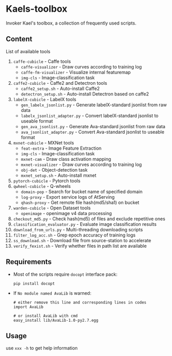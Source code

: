 # Kaels-toolbox

Invoker Kael's toolbox, a collection of frequently used scripts.

## Content

List of available tools 
1. `caffe-cubicle` - Caffe tools
    * `caffe-visualizer` - Draw curves according to training log
    * `caffe-fm-visualizer` - Visualize internal featuremap
    * `img-cls` - Image-classification task
2. `caffe2-cubicle` - Caffe2 and Detectron tools
    * `caffe2_setup.sh` - Auto-install Caffe2
    * `detectron_setup.sh` - Auto-install Detectron based on caffe2
3. `labelX-cubicle` - LabelX tools
    * `gen_labelx_jsonlist.py` - Generate labelX-standard jsonlist from raw data
    * `labelx_jsonlist_adapter.py` - Convert labelX-standard jsonlist to useable format
    * `gen_ava_jsonlist.py` - Generate Ava-standard jsonlist from raw data
    * `ava_jsonlist_adapter.py` - Convert Ava-standard jsonlist to useable format
4. `mxnet-cubicle` - MXNet tools
    * `feat-extra` - Image Feature Extraction
    * `img-cls` - Image-classification task
    * `mxnet-cam` - Draw class activation mapping
    * `mxnet-visualizer` - Draw curves according to training log
    * `obj-det` - Object-detection task
    * `mxnet_setup.sh` - Auto-install mxnet
5. `pytorch-cubicle` - Pytorch tools
6. `qwheel-cubicle` - Q-wheels
    * `domain-pop` - Search for bucket name of specified domain
    * `log-proxy` - Export service logs of AtServing
    * `qhash-proxy` - Get remote file hash(md5/sha1) on bucket       
7. `warden-cubicle` - Open Dataset tools
    * `openimage` - openimage v4 data processing
8. `checkout_md5.py` - Check hash(md5) of files and exclude repetitive ones
9. `classification_evaluator.py` - Evaluate image classification results
10. `download_from_urls.py` - Multi-threading downloading scripts  
11. `filter_log_acc.sh` - Grep epoch accuracy of training logs
12. `ss_download.sh` - Download file from source-station to accelerate
13. `verify_fexist.sh` - Verify whether files in path list are available


## Requirements

* Most of the scripts require `docopt` interface pack:

    ```
    pip install docopt
    ```

* If `No module named AvaLib` is warned:

    ```
    # either remove this line and corresponding lines in codes
    import AvaLib

    # or install AvaLib with cmd
    easy_install lib/AvaLib-1.0-py2.7.egg
    ```

## Usage

use `xxx -h` to get help information
